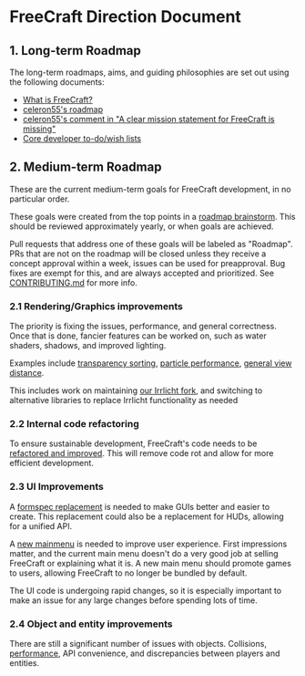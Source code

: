 # FreeCraft Direction Document

## 1. Long-term Roadmap

The long-term roadmaps, aims, and guiding philosophies are set out using the
following documents:

* [What is FreeCraft?](http://c55.me/blog/?p=1491)
* [celeron55's roadmap](https://forum.minetest.net/viewtopic.php?t=9177)
* [celeron55's comment in "A clear mission statement for FreeCraft is missing"](https://github.com/minetest/minetest/issues/3476#issuecomment-167399287)
* [Core developer to-do/wish lists](https://forum.minetest.net/viewforum.php?f=7)

## 2. Medium-term Roadmap

These are the current medium-term goals for FreeCraft development, in no
particular order.

These goals were created from the top points in a
[roadmap brainstorm](https://github.com/minetest/minetest/issues/10461).
This should be reviewed approximately yearly, or when goals are achieved.

Pull requests that address one of these goals will be labeled as "Roadmap".
PRs that are not on the roadmap will be closed unless they receive a concept
approval within a week, issues can be used for preapproval.
Bug fixes are exempt for this, and are always accepted and prioritized.
See [CONTRIBUTING.md](../.github/CONTRIBUTING.md) for more info.

### 2.1 Rendering/Graphics improvements

The priority is fixing the issues, performance, and general correctness.
Once that is done, fancier features can be worked on, such as water shaders,
shadows, and improved lighting.

Examples include
[transparency sorting](https://github.com/minetest/minetest/issues/95),
[particle performance](https://github.com/minetest/minetest/issues/1414),
[general view distance](https://github.com/minetest/minetest/issues/7222).

This includes work on maintaining
[our Irrlicht fork](https://github.com/minetest/irrlicht), and switching to
alternative libraries to replace Irrlicht functionality as needed

### 2.2 Internal code refactoring

To ensure sustainable development, FreeCraft's code needs to be
[refactored and improved](https://github.com/minetest/minetest/pulls?q=is%3Aopen+sort%3Aupdated-desc+label%3A%22Code+quality%22+).
This will remove code rot and allow for more efficient development.

### 2.3 UI Improvements

A [formspec replacement](https://github.com/minetest/minetest/issues/6527) is
needed to make GUIs better and easier to create. This replacement could also
be a replacement for HUDs, allowing for a unified API.

A [new mainmenu](https://github.com/minetest/minetest/issues/6733) is needed to
improve user experience. First impressions matter, and the current main menu
doesn't do a very good job at selling FreeCraft or explaining what it is.
A new main menu should promote games to users, allowing FreeCraft to no
longer be bundled by default.

The UI code is undergoing rapid changes, so it is especially important to make
an issue for any large changes before spending lots of time.

### 2.4 Object and entity improvements

There are still a significant number of issues with objects.
Collisions,
[performance](https://github.com/minetest/minetest/issues/6453),
API convenience, and discrepancies between players and entities.
